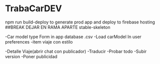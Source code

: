 # TrabaCarDEV

npm run build-deploy to generate prod app and deploy to firebase hosting
##BREAK DEJAR EN RAMA APARTE stable-skeleton

-Car model type Form in app database .csv
-Load carModel In user preferences
-item viaje con estilo


-Detalle Viaje(abrir chat con publicador)
-Traducir
-Probar todo
-Subir version
-Poner publicidad
